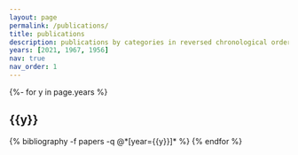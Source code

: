 ```yaml
---
layout: page
permalink: /publications/
title: publications
description: publications by categories in reversed chronological order. generated by jekyll-scholar.
years: [2021, 1967, 1956]
nav: true
nav_order: 1
---
```

<!-- _pages/publications.md -->
<div class="publications">

{%- for y in page.years %}
  <h2 class="year">{{y}}</h2>
  {% bibliography -f papers -q @*[year={{y}}]* %}
{% endfor %}

</div>
